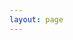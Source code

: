 ```yaml
---
layout: page
---
```


<script setup>
import {
  VPTeamPage,
  VPTeamPageTitle,
  VPTeamMembers,
} from 'vitepress/theme'

const members = [
  {
    avatar: 'https://cdn.discordapp.com/avatars/270360642496626690/f1fbb74aae06664f9f26e015bfbbbe68?size=1024',
    name: 'x1025',
    title: 'Alcuahtl, Chieftain',
    links: []
  },
  {
    avatar: "https://cdn.discordapp.com/avatars/226898080547602432/4d5bd0e67eeb25555326eef31170c7b6?size=1024",
    name: "NeoTide",
    title: 'Councillor',
  },
  {
    avatar: 'https://cdn.discordapp.com/avatars/168800441126092800/9a7499056a75efea8e3abc433faf291b?size=1024',
    name: "Aki",
    title: 'Councillor',
  },
  {
    avatar: 'https://cdn.discordapp.com/avatars/547001895458177044/c7221758012e40f4ff5e3a12b6b1ff1e?size=1024',
    name: "VilyanZ",
    title: 'Councillor',
  },
  {
    avatar: 'https://cdn.discordapp.com/avatars/314198862560493569/75c0774c2784fc9ad5fb3d4d0a7eb80a?size=1024',
    name: "Feathercrown",
    title: 'High Justice',
  },
  {
    avatar: 'https://cdn.discordapp.com/avatars/168818172781264897/a3cdc309389db167bd69c05778c790dd?size=1024',
    name: "MechanicalRift",
    title: 'General',
  },
]

const day = new Date();
if (day.getMonth()+1 === 4 && day.getDate() === 1) {
    members.forEach((member) => {
    member.title = member.title.replace("Alcuahtl", "Axolotl");
  })
}
</script>

<VPTeamPage>
  <VPTeamPageTitle>
    <template #title>
      Government Officials
    </template>
    <template #lead>
        Yoahtl is comprised of people from around the world,
        and those listed below are among those who hold offical jobs within it.
    </template>
  </VPTeamPageTitle>
  <VPTeamMembers
    :members="members"
  />
</VPTeamPage>
